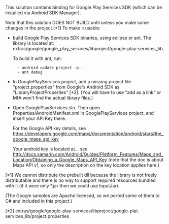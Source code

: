 
This solution contains binding for Google Play Services SDK (which can be
installed via Android SDK Manager).

Note that this solution DOES NOT BUILD until unless you make some changes
in the project.[*1] To make it usable:

- build Google Play Services SDK binaries, using eclipse or ant.
  The library is located at:
  extras/google/google_play_services/libproject/google-play-services_lib.

	To build it with ant, run:

		- android update project -p .
		- ant debug

- In GooglePlayServices project, add a missing project file 
  "project.properties" from Google's Android SDK as
  "LibraryProjectProperties" [*2]. (You will have to use "add as a link"
  or MfA won't find the actual library files.)

- Open GooglePlayServices.sln. Then open Properties/AndroidManifest.xml in
  GooglePlayServices project, and insert your API Key there.

  For the Google API key details, see https://developers.google.com/maps/documentation/android/start#the_google_maps_api_key
  
  Your android key is located at... see http://docs.xamarin.com/Android/Guides/Platform_Features/Maps_and_Location/Obtaining_a_Google_Maps_API_Key
  (note that the doc is about Maps API v1, so only the description
  on the key location applies here.)

[*1] We cannot distribute the prebuilt dll because the library
is not freely distributable and there is no way to support required
resources bundled with it (if it were only *.jar then we could use InputJar).

(The Google samples are Apache licensed, so we ported some of them
to C# and included in this project.)

[*2] extras/google/google-play-services/libproject/google-plat-services_lib/project.properties
